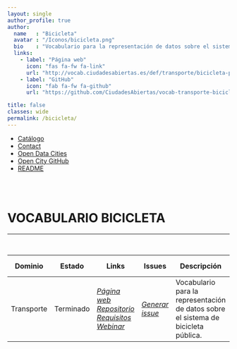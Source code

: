 ```yaml
---
layout: single
author_profile: true 
author:
  name   : "Bicicleta"
  avatar : "/Iconos/bicicleta.png"
  bio    : "Vocabulario para la representación de datos sobre el sistema de bicicleta pública."
  links:
    - label: "Página web"
      icon: "fas fa-fw fa-link"
      url: "http://vocab.ciudadesabiertas.es/def/transporte/bicicleta-publica/doc/index-es.html"
    - label: "GitHub"
      icon: "fab fa-fw fa-github"
      url: "https://github.com/CiudadesAbiertas/vocab-transporte-bicicleta-publica"

title: false
classes: wide
permalink: /bicicleta/
---
```



<head>
<link href="/CatalogoFEMP/stylesheet.css" rel="stylesheet"/>
  
  <nav class="style-4">
<ul class="menu-4">
	<li class="current"><a href="https://opencitydata.github.io/CatalogoFEMP/" data-hover="Catálogo">Catálogo</a></li>
	<li class="left"><a href="/CatalogoFEMP/contact/" data-hover="Contact">Contact</a></li>
	<li class="left"><a href="http://vocab.linkeddata.es/datosabiertos/" data-hover="Open Data Cities">Open Data Cities</a></li>
	<li class="left"><a href="https://github.com/opencitydata/" data-hover="Open City GitHub">Open City GitHub</a></li>
<li class="left"><a href="https://github.com/CiudadesAbiertas/vocab-transporte-bicicleta-publica/blob/c8ef0162fb2b71e610627b19abadb89996e2af9d/README.md" data-hover="README">README</a></li>
</ul>
	</nav>
	<br><br>
  
</head>





<div id="bodyid">
<link href="stylesheet.css" rel="stylesheet"/>

<h1> VOCABULARIO BICICLETA </h1>
</div>
  
---

&nbsp;
 

  
  
| Dominio |  Estado  |   Links   |   Issues   |   Descripción   |  Fecha Publicación |   Prefijo   | Formatos |   Liciencia | Idiomas   | 
| -------- | -------- | --------- | ---------- | --------------- | -------- | --------- | -------- | --------- | ---------- | 
| Transporte | Terminado | *[Página web](http://vocab.ciudadesabiertas.es/def/transporte/bicicleta-publica/doc/index-es.html)* *[Repositorio](https://github.com/CiudadesAbiertas/vocab-transporte-bicicleta-publica)*  *[Requisitos](https://github.com/CiudadesAbiertas/vocab-transporte-bicicleta-publica/blob/master/requirements/Requisitos-Bicicleta-Publica.xlsx)*  *[Webinar](https://youtube.com/playlist?list=PLuvmjKgQP8bWHYXc-BvftMLWmPPKQJytu)* |  *[Generar issue](https://github.com/CiudadesAbiertas/vocab-transporte-bicicleta-publica/issues)*   | Vocabulario para la representación de datos sobre el sistema de bicicleta pública.  | 30/04/20 | esbici | rdf+xml   html   turtle | CC-BY  | es   en   |
 
 
  

 
&nbsp;


 
 
